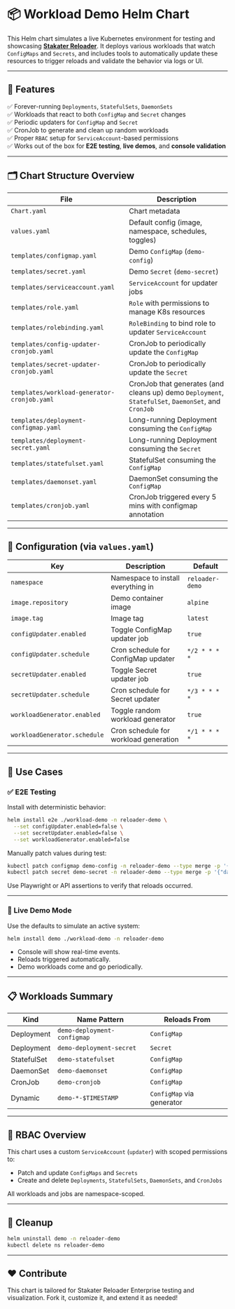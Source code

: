 # 📦 Workload Demo Helm Chart

This Helm chart simulates a live Kubernetes environment for testing and showcasing **[Stakater Reloader](https://github.com/stakater/reloader)**. It deploys various workloads that watch `ConfigMaps` and `Secrets`, and includes tools to automatically update these resources to trigger reloads and validate the behavior via logs or UI.

---

## 🚀 Features

✅ Forever-running `Deployments`, `StatefulSets`, `DaemonSets`  
✅ Workloads that react to both `ConfigMap` and `Secret` changes  
✅ Periodic updaters for `ConfigMap` and `Secret`  
✅ CronJob to generate and clean up random workloads  
✅ Proper `RBAC` setup for `ServiceAccount`-based permissions  
✅ Works out of the box for **E2E testing**, **live demos**, and **console validation**

---

## 🗂️ Chart Structure Overview

| File | Description |
|------|-------------|
| `Chart.yaml` | Chart metadata |
| `values.yaml` | Default config (image, namespace, schedules, toggles) |
| `templates/configmap.yaml` | Demo `ConfigMap` (`demo-config`) |
| `templates/secret.yaml` | Demo `Secret` (`demo-secret`) |
| `templates/serviceaccount.yaml` | `ServiceAccount` for updater jobs |
| `templates/role.yaml` | `Role` with permissions to manage K8s resources |
| `templates/rolebinding.yaml` | `RoleBinding` to bind role to updater `ServiceAccount` |
| `templates/config-updater-cronjob.yaml` | CronJob to periodically update the `ConfigMap` |
| `templates/secret-updater-cronjob.yaml` | CronJob to periodically update the `Secret` |
| `templates/workload-generator-cronjob.yaml` | CronJob that generates (and cleans up) demo `Deployment`, `StatefulSet`, `DaemonSet`, and `CronJob` |
| `templates/deployment-configmap.yaml` | Long-running Deployment consuming the `ConfigMap` |
| `templates/deployment-secret.yaml` | Long-running Deployment consuming the `Secret` |
| `templates/statefulset.yaml` | StatefulSet consuming the `ConfigMap` |
| `templates/daemonset.yaml` | DaemonSet consuming the `ConfigMap` |
| `templates/cronjob.yaml` | CronJob triggered every 5 mins with configmap annotation |

---

## 🔧 Configuration (via `values.yaml`)

| Key | Description | Default |
|-----|-------------|---------|
| `namespace` | Namespace to install everything in | `reloader-demo` |
| `image.repository` | Demo container image | `alpine` |
| `image.tag` | Image tag | `latest` |
| `configUpdater.enabled` | Toggle ConfigMap updater job | `true` |
| `configUpdater.schedule` | Cron schedule for ConfigMap updater | `*/2 * * * *` |
| `secretUpdater.enabled` | Toggle Secret updater job | `true` |
| `secretUpdater.schedule` | Cron schedule for Secret updater | `*/3 * * * *` |
| `workloadGenerator.enabled` | Toggle random workload generator | `true` |
| `workloadGenerator.schedule` | Cron schedule for workload generation | `*/1 * * * *` |

---

## 🧪 Use Cases

### ✅ E2E Testing

Install with deterministic behavior:

```bash
helm install e2e ./workload-demo -n reloader-demo \
  --set configUpdater.enabled=false \
  --set secretUpdater.enabled=false \
  --set workloadGenerator.enabled=false
```

Manually patch values during test:

```bash
kubectl patch configmap demo-config -n reloader-demo --type merge -p '{"data":{"timestamp":"2025-04-21 10:00:00"}}'
kubectl patch secret demo-secret -n reloader-demo --type merge -p '{"data":{"password":"U0VDUkVU" }}' # gitleaks:allow
```

Use Playwright or API assertions to verify that reloads occurred.

---

### 🎥 Live Demo Mode

Use the defaults to simulate an active system:

```bash
helm install demo ./workload-demo -n reloader-demo
```

- Console will show real-time events.
- Reloads triggered automatically.
- Demo workloads come and go periodically.

---

## 📋 Workloads Summary

| Kind | Name Pattern | Reloads From |
|------|--------------|--------------|
| Deployment | `demo-deployment-configmap` | `ConfigMap` |
| Deployment | `demo-deployment-secret` | `Secret` |
| StatefulSet | `demo-statefulset` | `ConfigMap` |
| DaemonSet | `demo-daemonset` | `ConfigMap` |
| CronJob | `demo-cronjob` | `ConfigMap` |
| Dynamic | `demo-*-$TIMESTAMP` | `ConfigMap` via generator |

---

## 🔐 RBAC Overview

This chart uses a custom `ServiceAccount` (`updater`) with scoped permissions to:

- Patch and update `ConfigMaps` and `Secrets`
- Create and delete `Deployments`, `StatefulSets`, `DaemonSets`, and `CronJobs`

All workloads and jobs are namespace-scoped.

---

## 🧼 Cleanup

```bash
helm uninstall demo -n reloader-demo
kubectl delete ns reloader-demo
```

---

## ❤️ Contribute

This chart is tailored for Stakater Reloader Enterprise testing and visualization. Fork it, customize it, and extend it as needed!

